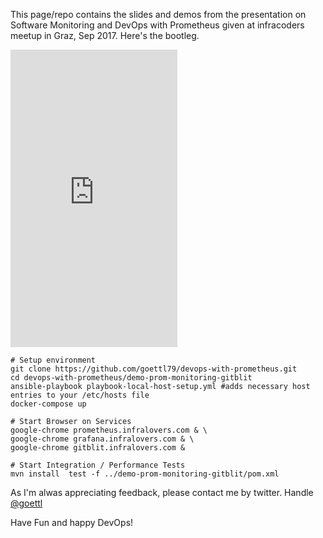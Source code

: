 This page/repo contains the slides and demos from the presentation on Software 
Monitoring and DevOps with Prometheus given at infracoders meetup in Graz, Sep 2017.
Here's the bootleg.

<iframe src="https://www.facebook.com/plugins/video.php?href=https%3A%2F%2Fwww.facebook.com%2Finfralovers%2Fvideos%2F1960770547498524%2F&show_text=0&width=267" width="267" height="476" style="border:none;overflow:hidden" scrolling="no" frameborder="0" allowTransparency="true" allowFullScreen="true"></iframe>


```
# Setup environment 
git clone https://github.com/goettl79/devops-with-prometheus.git
cd devops-with-prometheus/demo-prom-monitoring-gitblit
ansible-playbook playbook-local-host-setup.yml #adds necessary host entries to your /etc/hosts file
docker-compose up

# Start Browser on Services
google-chrome prometheus.infralovers.com & \
google-chrome grafana.infralovers.com & \
google-chrome gitblit.infralovers.com & 

# Start Integration / Performance Tests 
mvn install  test -f ../demo-prom-monitoring-gitblit/pom.xml
```

As I'm alwas appreciating feedback, please contact me by twitter. Handle  [@goettl](https://twitter.com/goettl) 

Have Fun and happy DevOps!

